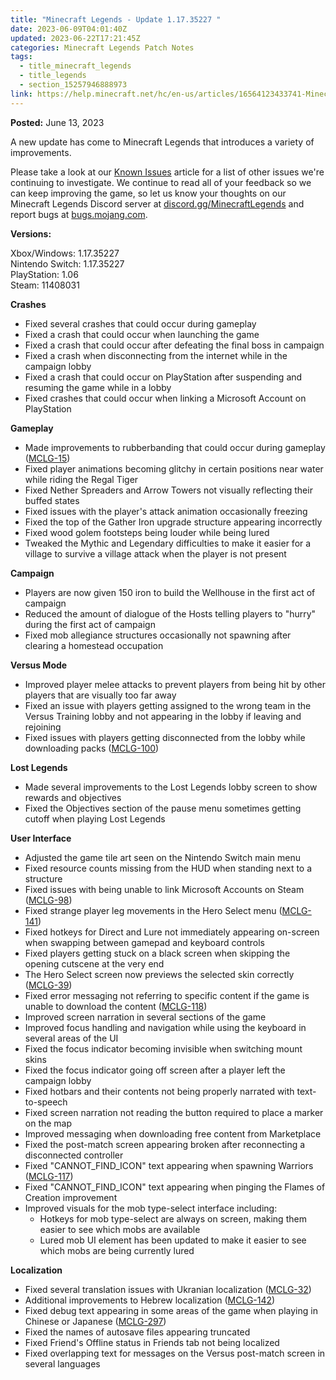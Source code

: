 ```yaml
---
title: "Minecraft Legends - Update 1.17.35227 "
date: 2023-06-09T04:01:40Z
updated: 2023-06-22T17:21:45Z
categories: Minecraft Legends Patch Notes
tags:
  - title_minecraft_legends
  - title_legends
  - section_15257946888973
link: https://help.minecraft.net/hc/en-us/articles/16564123433741-Minecraft-Legends-Update-1-17-35227-
---
```


**Posted:** June 13, 2023

A new update has come to Minecraft Legends that introduces a variety of improvements.

Please take a look at our [Known Issues](../Minecraft-Legends-Gameplay-and-General-Info/Minecraft-Legends-Known-Issues.md) article for a list of other issues we're continuing to investigate. We continue to read all of your feedback so we can keep improving the game, so let us know your thoughts on our Minecraft Legends Discord server at [discord.gg/MinecraftLegends](https://discord.gg/MinecraftLegends) and report bugs at [bugs.mojang.com](https://bugs.mojang.com/projects/MCLG/summary).  
  

**Versions:**

Xbox/Windows: 1.17.35227  
Nintendo Switch: 1.17.35227  
PlayStation: 1.06  
Steam: 11408031  
  

**Crashes**

- Fixed several crashes that could occur during gameplay
- Fixed a crash that could occur when launching the game
- Fixed a crash that could occur after defeating the final boss in campaign
- Fixed a crash when disconnecting from the internet while in the campaign lobby
- Fixed a crash that could occur on PlayStation after suspending and resuming the game while in a lobby
- Fixed crashes that could occur when linking a Microsoft Account on PlayStation

**Gameplay**

- Made improvements to rubberbanding that could occur during gameplay ([MCLG-15](https://bugs.mojang.com/browse/MCLG-15))
- Fixed player animations becoming glitchy in certain positions near water while riding the Regal Tiger
- Fixed Nether Spreaders and Arrow Towers not visually reflecting their buffed states
- Fixed issues with the player's attack animation occasionally freezing
- Fixed the top of the Gather Iron upgrade structure appearing incorrectly
- Fixed wood golem footsteps being louder while being lured
- Tweaked the Mythic and Legendary difficulties to make it easier for a village to survive a village attack when the player is not present

**Campaign**

- Players are now given 150 iron to build the Wellhouse in the first act of campaign
- Reduced the amount of dialogue of the Hosts telling players to "hurry" during the first act of campaign
- Fixed mob allegiance structures occasionally not spawning after clearing a homestead occupation

**Versus Mode**

- Improved player melee attacks to prevent players from being hit by other players that are visually too far away
- Fixed an issue with players getting assigned to the wrong team in the Versus Training lobby and not appearing in the lobby if leaving and rejoining
- Fixed issues with players getting disconnected from the lobby while downloading packs ([MCLG-100](https://bugs.mojang.com/browse/MCLG-100))

**Lost Legends**

- Made several improvements to the Lost Legends lobby screen to show rewards and objectives
- Fixed the Objectives section of the pause menu sometimes getting cutoff when playing Lost Legends

**User Interface**

- Adjusted the game tile art seen on the Nintendo Switch main menu
- Fixed resource counts missing from the HUD when standing next to a structure
- Fixed issues with being unable to link Microsoft Accounts on Steam ([MCLG-98](https://bugs.mojang.com/browse/MCLG-98))
- Fixed strange player leg movements in the Hero Select menu ([MCLG-141](https://bugs.mojang.com/browse/MCLG-141))
- Fixed hotkeys for Direct and Lure not immediately appearing on-screen when swapping between gamepad and keyboard controls
- Fixed players getting stuck on a black screen when skipping the opening cutscene at the very end
- The Hero Select screen now previews the selected skin correctly ([MCLG-39](https://bugs.mojang.com/browse/MCLG-39))
- Fixed error messaging not referring to specific content if the game is unable to download the content ([MCLG-118](https://bugs.mojang.com/browse/MCLG-118))
- Improved screen narration in several sections of the game
- Improved focus handling and navigation while using the keyboard in several areas of the UI
- Fixed the focus indicator becoming invisible when switching mount skins
- Fixed the focus indicator going off screen after a player left the campaign lobby
- Fixed hotbars and their contents not being properly narrated with text-to-speech
- Fixed screen narration not reading the button required to place a marker on the map
- Improved messaging when downloading free content from Marketplace
- Fixed the post-match screen appearing broken after reconnecting a disconnected controller
- Fixed "CANNOT_FIND_ICON" text appearing when spawning Warriors ([MCLG-117](https://bugs.mojang.com/browse/MCLG-117))
- Fixed "CANNOT_FIND_ICON" text appearing when pinging the Flames of Creation improvement
- Improved visuals for the mob type-select interface including:
  - Hotkeys for mob type-select are always on screen, making them easier to see which mobs are available
  - Lured mob UI element has been updated to make it easier to see which mobs are being currently lured

**Localization**

- Fixed several translation issues with Ukranian localization ([MCLG-32](https://bugs.mojang.com/browse/MCLG-32))
- Additional improvements to Hebrew localization ([MCLG-142](https://bugs.mojang.com/browse/MCLG-142))
- Fixed debug text appearing in some areas of the game when playing in Chinese or Japanese ([MCLG-297](https://bugs.mojang.com/browse/MCLG-297))
- Fixed the names of autosave files appearing truncated
- Fixed Friend's Offline status in Friends tab not being localized
- Fixed overlapping text for messages on the Versus post-match screen in several languages
